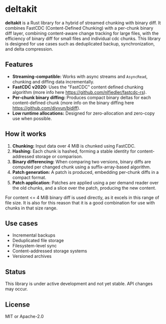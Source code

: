 # deltakit

**deltakit** is a Rust library for a hybrid of streamed chunking with binary diff. It combines FastCDC (Content-Defined Chunking) with a per-chunk binary diff layer, combining content-aware change tracking for large files, with the efficiency of binary diff for small files and individual cdc chunks. This library is designed for use cases such as deduplicated backup, synchronization, and delta compression.

## Features

- **Streaming-compatible:** Works with async streams and `AsyncRead`, chunking and diffing data incrementally.
- **FastCDC v2020:** Uses the "FastCDC" content defined chunking algorithm (more info here https://github.com/nlfiedler/fastcdc-rs).
- **Per-chunk binary diffing:** Produces compact binary deltas for each content-defined chunk (more info on the binary diffing here https://github.com/divvun/bidiff).
- **Low runtime allocations:** Designed for zero-allocation and zero-copy use when possible.

## How it works

1. **Chunking:** Input data over 4 MiB is chunked using FastCDC.
2. **Hashing:** Each chunk is hashed, forming a stable identity for content-addressed storage or comparison.
3. **Binary differencing:** When comparing two versions, binary diffs are computed per changed chunk using a suffix-array-based algorithm.
4. **Patch generation:** A patch is produced, embedding per-chunk diffs in a compact format.
5. **Patch application:** Patches are applied using a per demand reader over the old chunks, and a slice over the patch, producing the new content.

For content <= 4 MiB binary diff is used directly, as it excels in this range of file size. It is also for this reason that it is a good combination for use with chunks in that size range.

## Use cases

- Incremental backups
- Deduplicated file storage
- Filesystem-level sync
- Content-addressed storage systems
- Versioned archives

## Status

This library is under active development and not yet stable. API changes may occur.

## License

MIT or Apache-2.0
